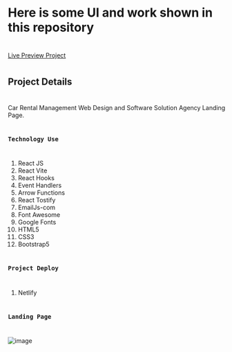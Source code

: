 # Here is some UI and work shown in this repository
#
[Live Preview Project](https://carrentalfleek.netlify.app/)
#
## Project Details
#
Car Rental Management Web Design and Software Solution Agency Landing Page. 
#
### `Technology Use`
#
1. React JS
2. React Vite
3. React Hooks
4. Event Handlers
5. Arrow Functions
6. React Tostify
7. EmailJs-com
8. Font Awesome
9. Google Fonts
10. HTML5
11. CSS3
12. Bootstrap5

#
### `Project Deploy`
#
1. Netlify
    

#
### `Landing Page`
#
![image](https://github.com/user-attachments/assets/192b854a-f405-454e-8820-59ca3f95af54)
#
